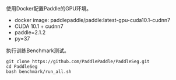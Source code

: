 使用Docker配置Paddle的GPU环境。
* docker image: paddlepaddle/paddle:latest-gpu-cuda10.1-cudnn7
* CUDA 10.1 + cudnn7
* paddle=2.1.2
* py=37

执行训练Benchmark测试。
```
git clone https://github.com/PaddlePaddle/PaddleSeg.git
cd PaddleSeg
bash benchmark/run_all.sh
```
